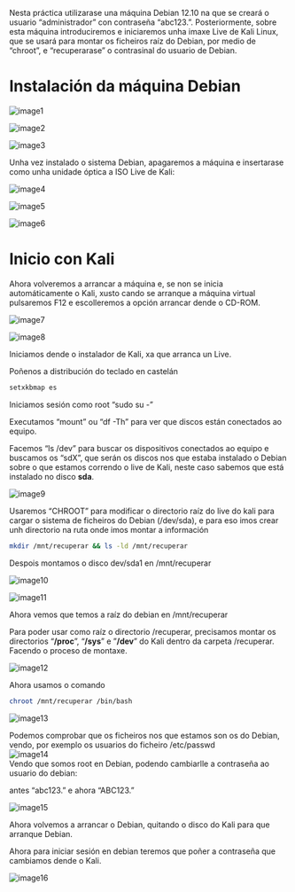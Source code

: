 Nesta práctica utilizarase una máquina Debian 12.10 na que se creará o usuario “administrador” con contraseña “abc123.”. Posteriormente, sobre esta máquina introduciremos e iniciaremos unha imaxe Live de Kali Linux, que se usará para montar os ficheiros raíz do Debian, por medio de “chroot”,  e “recuperarase” o contrasinal do usuario de Debian.  

# Instalación da máquina Debian  

![image1](images/image1.png)

![image2](images/image2.png)

![image3](images/image3.png)

Unha vez instalado o sistema Debian, apagaremos a máquina e insertarase como unha unidade óptica a ISO Live de Kali:  

![image4](images/image4.png)  

![image5](images/image5.png)  

![image6](images/image6.png)  

# Inicio con Kali  

Ahora volveremos a arrancar a máquina e, se non se inicia automáticamente o Kali, xusto cando se arranque a máquina virtual pulsaremos F12 e escolleremos a opción arrancar dende o CD-ROM.  

![image7](images/image7.png)  

![image8](images/image8.png)  

Iniciamos dende o instalador de Kali, xa que arranca un Live.  

Poñenos a distribución do teclado en castelán 

```bash
setxkbmap es
```

Iniciamos sesión como root “sudo su \-”  

Executamos “mount” ou “df \-Th” para ver que discos están conectados ao equipo.  

Facemos “ls /dev” para buscar os dispositivos conectados ao equipo e buscamos os “sdX”, que serán os discos nos que estaba instalado o Debian sobre o que estamos correndo o live de Kali, neste caso sabemos que está instalado no disco **sda**.  

![image9](images/image9.png)

Usaremos “CHROOT” para modificar o directorio raíz do live do kali para cargar o sistema de ficheiros do Debian (/dev/sda), e para eso imos crear unh directorio na ruta onde imos montar a información 

```bash
mkdir /mnt/recuperar && ls -ld /mnt/recuperar
```  

Despois montamos o disco dev/sda1 en /mnt/recuperar  

![image10](images/image10.png)  

![image11](images/image11.png)

Ahora vemos que temos a raíz do debian en /mnt/recuperar  

Para poder usar como raíz o directorio /recuperar, precisamos montar os directorios “**/proc**”, “**/sys**” e ”**/dev**” do Kali dentro da carpeta /recuperar. Facendo o proceso de montaxe.  

![image12](images/image12.png)  

Ahora usamos o comando  

```bash
chroot /mnt/recuperar /bin/bash
```

![image13](images/image13.png)  

Podemos comprobar que os ficheiros nos que estamos son os do Debian, vendo, por exemplo os usuarios do ficheiro /etc/passwd  
![image14](images/image14.png)  
Vendo que somos root en Debian, podendo cambiarlle a contraseña ao usuario do debian:  

antes “abc123.” e ahora “ABC123.”  

![image15](images/image15.png)  

Ahora volvemos a arrancar o Debian, quitando o disco do Kali para que arranque Debian.  

Ahora para iniciar sesión en debian teremos que poñer a contraseña que cambiamos dende o Kali.  

![image16](images/image16.png)
